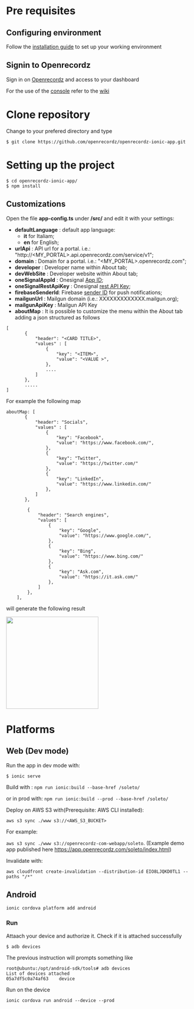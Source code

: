 # Pre requisites

## Configuring environment
Follow the [installation guide](https://github.com/openrecordz/openrecordz-ionic-app/wiki/Installation-guide) to set up your working environment 

## Signin to Openrecordz
Sign in on [Openrecordz](http://www.openrecordz.com) and access to your dashboard

For the use of the [console](http://apps.openrecordz.com/dashboard) refer to the [wiki](https://github.com/openrecordz/openrecordz-web-console/wiki)

# Clone repository

Change to your prefered directory and type

```
$ git clone https://github.com/openrecordz/openrecordz-ionic-app.git 
```

# Setting up the project

```
$ cd openrecordz-ionic-app/ 
$ npm install
```

## Customizations

Open the file  **app-config.ts** under **/src/** and edit it with your settings:

* **defaultLanguage** : default app language:
  * **it** for Italiam;
  * **en** for English;
* **urlApi** : API url for a portal. i.e.: "http://<MY_PORTAL>.api.openrecordz.com/service/v1";
* **domain** : Domain for a portal. i.e.: "<MY_PORTAL>.openrecordz.com";
* **developer** : Developer name within About tab;
* **devWebSite** : Developer website  within About tab;
* **oneSignalAppId** : Onesignal [App ID](https://documentation.onesignal.com/docs/accounts-and-keys#section-app-id);
* **oneSignalRestApiKey** : Onesignal [rest API Key](https://documentation.onesignal.com/docs/accounts-and-keys#section-app-auth-key);
* **firebaseSenderId**: Firebase [sender ID](https://firebase.google.com/docs/cloud-messaging/concept-options#credentials) for push notifications;
* **mailgunUrl** : Mailgun domain (i.e.: XXXXXXXXXXXXX.mailgun.org);
* **mailgunApiKey** : Mailgun API Key
* **aboutMap** : It is possible to customize the menu within the About tab adding a json structured as follows
```
[
       {
           "header": "<CARD TITLE>",
           "values" : [
               {
                   "key": "<ITEM>",
                   "value": "<VALUE >",
               },
               ....
           ]
       },
       .....
]
```

For example the following map 
```
aboutMap: [
       {
           "header": "Socials",
           "values" : [
               {
                   "key": "Facebook",
                   "value": "https://www.facebook.com/",
               },
               {
                   "key": "Twitter",
                   "value": "https://twitter.com/"
               },
               {
                   "key": "LinkedIn",
                   "value": "https://www.linkedin.com/"
               },
           ]
       },

        {
            "header": "Search engines",
            "values": [
                {
                    "key": "Google",
                    "value": "https://www.google.com/",
                },
                {
                    "key": "Bing",
                    "value": "https://www.bing.com/"
                },
                {
                    "key": "Ask.com",
                    "value": "https://it.ask.com/"
                },
            ]
        },
    ],
```
will generate the following result 

<img src="https://preview.ibb.co/cD5H3H/Screenshot_20180301_161547.png" width="250">

# Platforms

## Web (Dev mode)

Run the app in dev mode with: 

`$ ionic serve`

Build with : 
`npm run ionic:build --base-href /soleto/`

or in prod with:
`npm run ionic:build --prod --base-href /soleto/`

Deploy on AWS S3 with(Prerequisite: AWS CLI installed):

`aws s3 sync ./www s3://<AWS_S3_BUCKET>`

For example:

`aws s3 sync ./www s3://openrecordz-com-webapp/soleto`. (Example demo app published here https://app.openrecordz.com/soleto/index.html)



Invalidate with: 

 `aws cloudfront create-invalidation --distribution-id EIO8LJQKD0TL1 --paths "/*"`

## Android

```
ionic cordova platform add android
```

### Run 

Attaach your device and authorize it. Check if it is attached successfully

```
$ adb devices
```

The previous instruction will prompts something like

```
root@ubuntu:/opt/android-sdk/tools# adb devices
List of devices attached
05a7df5c0a74af63	device
```

Run on the device 

```
ionic cordova run android --device --prod
```
